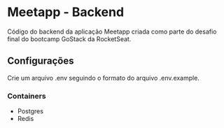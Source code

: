 # Meetapp - Backend

Código do backend da aplicação Meetapp criada como parte do desafio final do bootcamp GoStack da RocketSeat.

## Configurações

Crie um arquivo .env seguindo o formato do arquivo .env.example.

### Containers

- Postgres
- Redis

